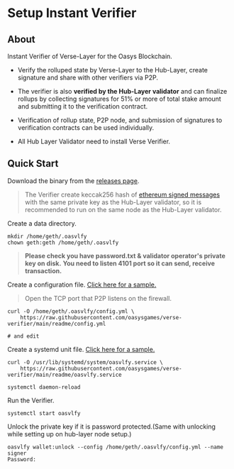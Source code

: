 # Setup Instant Verifier

## About
Instant Verifier of Verse-Layer for the Oasys Blockchain.

- Verify the rolluped state by Verse-Layer to the Hub-Layer, create signature and share with other verifiers via P2P.

- The verifier is also **verified by the Hub-Layer validator** and can finalize rollups by collecting signatures for 51% or more of total stake amount and submitting it to the verification contract.

- Verification of rollup state, P2P node, and submission of signatures to verification contracts can be used individually.

- All Hub Layer Validator need to install Verse Verifier. 

## Quick Start

Download the binary from the [releases page](https://github.com/oasysgames/verse-verifier/releases).

> The Verifier create keccak256 hash of [ethereum signed messages](https://eips.ethereum.org/EIPS/eip-712) with the same private key as the Hub-Layer validator, so it is recommended to run on the same node as the Hub-Layer validator.

Create a data directory.

```shell
mkdir /home/geth/.oasvlfy
chown geth:geth /home/geth/.oasvlfy
```

> **Please check you have password.txt & validator operator's private key on disk.**
> **You need to listen 4101 port so it can send, receive transaction.** 

Create a configuration file. [Click here for a sample.](https://github.com/oasysgames/verse-verifier/blob/main/readme/config.yml)

> Open the TCP port that P2P listens on the firewall.

```shell
curl -O /home/geth/.oasvlfy/config.yml \
    https://raw.githubusercontent.com/oasysgames/verse-verifier/main/readme/config.yml

# and edit
```

Create a systemd unit file. [Click here for a sample.](https://github.com/oasysgames/verse-verifier/blob/main/readme/oasvlfy.service)

```shell
curl -O /usr/lib/systemd/system/oasvlfy.service \
    https://raw.githubusercontent.com/oasysgames/verse-verifier/main/readme/oasvlfy.service

systemctl daemon-reload
```

Run the Verifier.

```shell
systemctl start oasvlfy
```

Unlock the private key if it is password protected.(Same with unlocking while setting up on hub-layer node setup.)

```shell
oasvlfy wallet:unlock --config /home/geth/.oasvlfy/config.yml --name signer
Password:
```
